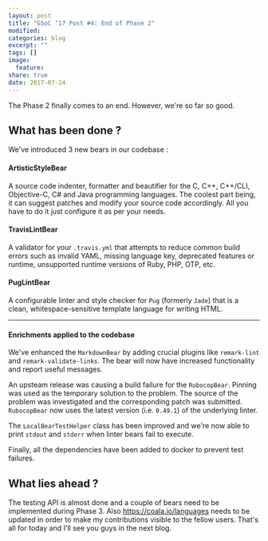 ```yaml
---
layout: post
title: "GSoC ’17 Post #4: End of Phase 2"
modified:
categories: blog
excerpt: ""
tags: []
image:
  feature:
share: true
date: 2017-07-24
---
```

The Phase 2 finally comes to an end. However, we're so far so good.

## What has been done ?
We've introduced 3 new bears in our codebase :

#### ArtisticStyleBear
A source code indenter, formatter and beautifier for the C, C++, C++/CLI,
Objective-C, C# and Java programming languages. The coolest part being, it can
suggest patches and modify your source code accordingly. All you have to do it
just configure it as per your needs.

#### TravisLintBear
A validator for your ``.travis.yml`` that attempts to reduce
common build errors such as invalid YAML, missing language key,
deprecated features or runtime,
unsupported runtime versions of Ruby, PHP, OTP, etc.

#### PugLintBear
A configurable linter and style checker for ``Pug``
(formerly ``Jade``) that is a clean, whitespace-sensitive template language for
writing HTML.

---

#### Enrichments applied to the codebase
We've enhanced the `MarkdownBear` by adding crucial plugins like `remark-lint`
and `remark-validate-links`. The bear will now have increased functionality
and report useful messages.

An upsteam release was causing a build failure for the `RubocopBear`. Pinning
was used as the temporary solution to the problem. The source
of the problem was investigated and the corresponding patch was submitted.
`RubocopBear` now uses the latest version (i.e. `0.49.1`) of the underlying
linter.

The `LocalBearTestHelper` class has been improved and we're now able to print
`stdout` and `stderr` when linter bears fail to execute.

Finally, all the dependencies have been added to docker to prevent test
failures.

## What lies ahead ?
The testing API is almost done and a couple of bears need to be implemented
during Phase 3. Also https://coala.io/languages needs to be updated in order
to make my contributions visible to the fellow users. That's all for today
and I'll see you guys in the next blog.
